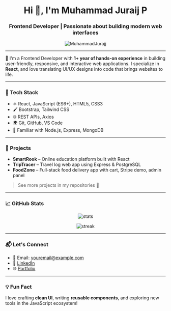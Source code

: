 <h1 align="center">Hi 👋, I'm Muhammad Juraij P</h1>
<h3 align="center">Frontend Developer | Passionate about building modern web interfaces</h3>

<p align="center">
  <img src="https://komarev.com/ghpvc/?username=MuhammadJurajj&label=Profile%20views&color=0e75b6&style=flat" alt="MuhammadJurajj" />
</p>

---

🚀 I'm a Frontend Developer with **1+ year of hands-on experience** in building user-friendly, responsive, and interactive web applications. I specialize in **React**, and love translating UI/UX designs into code that brings websites to life.

---

### 🧰 Tech Stack

- ⚛️ React, JavaScript (ES6+), HTML5, CSS3
- 🖌️ Bootstrap, Tailwind CSS
- 🌐 REST APIs, Axios
- 🌍 Git, GitHub, VS Code
- 🧪 Familiar with Node.js, Express, MongoDB

---

### 📌 Projects

- **SmartRook** – Online education platform built with React
- **TripTracer** – Travel log web app using Express & PostgreSQL
- **FoodZone** – Full-stack food delivery app with cart, Stripe demo, admin panel

> See more projects in my repositories 📁

---

### 📈 GitHub Stats

<p align="center">
  <img src="https://github-readme-stats.vercel.app/api?username=MuhammadJurajj&show_icons=true&theme=react&hide_title=false" alt="stats" />
</p>
<p align="center">
  <img src="https://github-readme-streak-stats.herokuapp.com/?user=MuhammadJurajj&theme=react" alt="streak" />
</p>

---

### 📬 Let's Connect

- 📧 Email: youremail@example.com  
- 💼 [LinkedIn](https://www.linkedin.com/in/yourlinkedin/)  
- 🌐 [Portfolio](https://yourportfolio.com)

---

### 💡 Fun Fact

I love crafting **clean UI**, writing **reusable components**, and exploring new tools in the JavaScript ecosystem!
